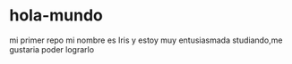 # hola-mundo
mi primer repo
mi nombre es  Iris y estoy muy entusiasmada studiando,me gustaria poder lograrlo
